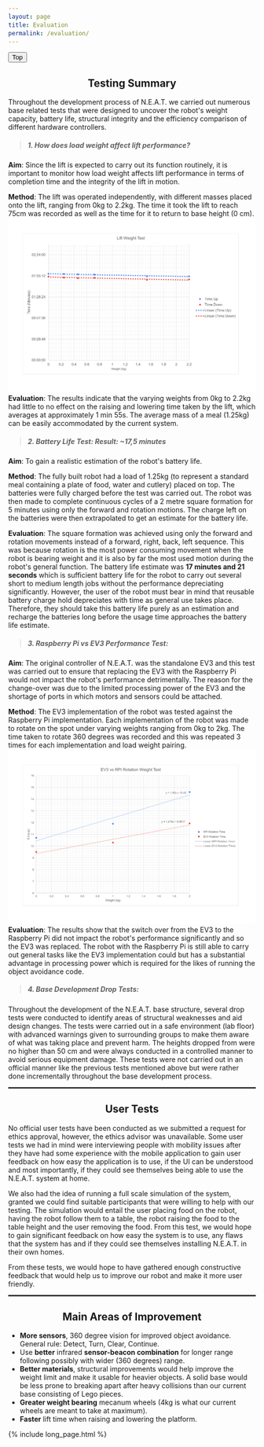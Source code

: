 ```yaml
---
layout: page
title: Evaluation
permalink: /evaluation/
---
```

<style>.tab { text-indent: 40px; }</style>
<button onclick="topFunction()" id="myBtn" title="Go to top">Top</button>
<center><h2>Testing Summary</h2></center>
  Throughout the development process of N.E.A.T. we carried out numerous base related tests that were designed to uncover the robot's weight capacity, battery life, structural integrity and the efficiency comparison of different hardware controllers.
  
> ##### 1. How does load weight affect lift performance?

  **Aim**: Since the lift is expected to carry out its function routinely, it is important to monitor how load weight affects lift performance in terms of completion time and the integrity of the lift in motion.
  
  **Method**: The lift was operated independently, with different masses placed onto the lift, ranging from 0kg to 2.2kg. The time it took the lift to reach 75cm was recorded as well as the time for it to return to base height (0 cm).
  ![Lift Weight Test](/images/lift_test.png)
  **Evaluation**: The results indicate that the varying weights from 0kg to 2.2kg had little to no effect on the raising and lowering time taken by the lift, which averages at approximately 1 min 55s. The average mass of a meal (1.25kg) can be easily accommodated by the current system.
  
> ##### 2. Battery Life Test:  Result: ~17,5 minutes
  
  **Aim**: To gain a realistic estimation of the robot's battery life.
  
  **Method**: The fully built robot had a load of 1.25kg (to represent a standard meal containing a plate of food, water and cutlery) placed on top. The batteries were fully charged before the test was carried out. The robot was then made to complete continuous cycles of a 2 metre square formation for 5 minutes using only the forward and rotation motions. The charge left on the batteries were then extrapolated to get an estimate for the battery life.
  
  **Evaluation**: The square formation was achieved using only the forward and rotation movements instead of a forward, right, back, left sequence. This was because rotation is the most power consuming movement when the robot is bearing weight and it is also by far the most used motion during the robot's general function. The battery life estimate was **17 minutes and 21 seconds** which is sufficient battery life for the robot to carry out several short to medium length jobs without the performance depreciating significantly. 
  However, the user of the robot must bear in mind that reusable battery charge hold depreciates with time as general use takes place. Therefore, they should take this battery life purely as an estimation and recharge the batteries long before the usage time approaches the battery life estimate. 
  
> ##### 3. Raspberry Pi vs EV3 Performance Test:
  
  **Aim**: The original controller of N.E.A.T. was the standalone EV3 and this test was carried out to ensure that replacing the EV3 with the Raspberry Pi would not impact the robot's performance detrimentally. The reason for the change-over was due to the limited processing power of the EV3 and the shortage of ports in which motors and sensors could be attached.
  
  **Method**: The EV3 implementation of the robot was tested against the Raspberry Pi implementation. Each implementation of the robot was made to rotate on the spot under varying weights ranging from 0kg to 2kg. The time taken to rotate 360 degrees was recorded and this was repeated 3 times for each implementation and load weight pairing.
  ![RPI vs EV3 Test](/images/ev3_rpi_test.png)
  **Evaluation**: The results show that the switch over from the EV3 to the Raspberry Pi did not impact the robot's performance significantly and so the EV3 was replaced. The robot with the Raspberry Pi is still able to carry out general tasks like the EV3 implementation could but has a substantial advantage in processing power which is required for the likes of running the object avoidance code.
  
> ##### 4. Base Development Drop Tests:
  
  Throughout the development of the N.E.A.T. base structure, several drop tests were conducted to identify areas of structural weaknesses and aid design changes. The tests were carried out in a safe environment (lab floor) with advanced warnings given to surrounding groups to make them aware of what was taking place and prevent harm. The heights dropped from were no higher than 50 cm and were always conducted in a controlled manner to avoid serious equipment damage. These tests were not carried out in an official manner like the previous tests mentioned above but were rather done incrementally throughout the base development process.

<hr style="height:3px;border:none;color:#333;background-color:#333;">
<center><h2>User Tests</h2></center>
  No official user tests have been conducted as we submitted a request for ethics approval, however, the ethics advisor was unavailable. Some user tests we had in mind were interviewing people with mobility issues after they have had some experience with the mobile application to gain user feedback on how easy the application is to use, if the UI can be understood and most importantly, if they could see themselves being able to use the N.E.A.T. system at home. 
  
  We also had the idea of running a full scale simulation of the system, granted we could find suitable participants that were willing to help with our testing. The simulation would entail the user placing food on the robot, having the robot follow them to a table, the robot raising the food to the table height and the user removing the food. From this test, we would hope to gain significant feedback on how easy the system is to use, any flaws that the system has and if they could see themselves installing N.E.A.T. in their own homes.
  
  From these tests, we would hope to have gathered enough constructive feedback that would help us to improve our robot and make it more user friendly.

<hr style="height:3px;border:none;color:#333;background-color:#333;">
<center><h2>Main Areas of Improvement</h2></center>

  * **More sensors**, 360 degree vision for improved object avoidance. General rule: Detect, Turn, Clear, Continue.
  * Use **better** infrared **sensor-beacon combination** for longer range following possibly with wider (360 degrees) range.
  * **Better materials**, structural improvements would help improve the weight limit and make it usable for heavier objects. A solid base would be less prone to breaking apart after heavy collisions than our current base consisting of Lego pieces. 
  * **Greater weight bearing** mecanum wheels (4kg is what our current wheels are meant to take at maximum).
  * **Faster** lift time when raising and lowering the platform.
  
{% include long_page.html %}
